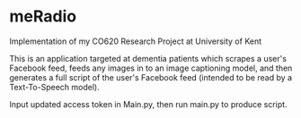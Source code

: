 # meRadio
Implementation of my CO620 Research Project at University of Kent

This is an application targeted at dementia patients which scrapes a user's Facebook feed, feeds any images in to an image captioning model, and then generates a full script of the user's Facebook feed (intended to be read by a Text-To-Speech model).

Input updated access token in Main.py, then run main.py to produce script.

